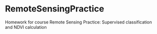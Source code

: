 # RemoteSensingPractice
Homework for course Remote Sensing Practice: Supervised classification and NDVI calculation
